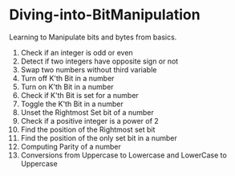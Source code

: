 # Diving-into-BitManipulation
Learning to Manipulate bits and bytes from basics.

1. Check if an integer is odd or even
2. Detect if two integers have opposite sign or not
3. Swap two numbers without third variable
4. Turn off K'th Bit in a number
5. Turn on K'th Bit in a number
6. Check if K'th Bit is set for a number
7. Toggle the K'th Bit in a number
8. Unset the Rightmost Set bit of a number
9. Check if a positive integer is a power of 2
10. Find the position of the Rightmost set bit
11. Find the position of the only set bit in a number
12. Computing Parity of a number
13. Conversions from Uppercase to Lowercase and LowerCase to Uppercase
